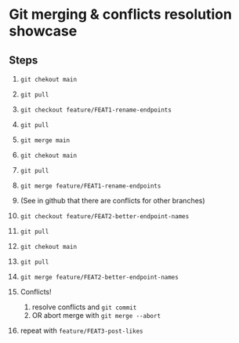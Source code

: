 # Git merging & conflicts resolution showcase

## Steps

1. `git chekout main`
1. `git pull`
1. `git checkout feature/FEAT1-rename-endpoints`
1. `git pull`
1. `git merge main`





2. `git chekout main`
3. `git pull`
4. `git merge feature/FEAT1-rename-endpoints`
5. (See in github that there are conflicts for other branches)


6. `git checkout feature/FEAT2-better-endpoint-names`
7. `git pull`
8. `git chekout main`
9.  `git pull`
10. `git merge feature/FEAT2-better-endpoint-names`
11. Conflicts!
    1. resolve conflicts and `git commit`
    2. OR abort merge with `git merge --abort`
12. repeat with `feature/FEAT3-post-likes`